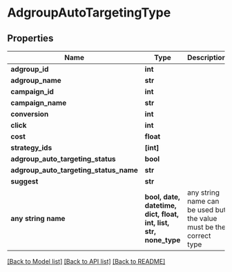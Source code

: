 # AdgroupAutoTargetingType


## Properties
Name | Type | Description | Notes
------------ | ------------- | ------------- | -------------
**adgroup_id** | **int** |  | [optional] 
**adgroup_name** | **str** |  | [optional] 
**campaign_id** | **int** |  | [optional] 
**campaign_name** | **str** |  | [optional] 
**conversion** | **int** |  | [optional] 
**click** | **int** |  | [optional] 
**cost** | **float** |  | [optional] 
**strategy_ids** | **[int]** |  | [optional] 
**adgroup_auto_targeting_status** | **bool** |  | [optional] 
**adgroup_auto_targeting_status_name** | **str** |  | [optional] 
**suggest** | **str** |  | [optional] 
**any string name** | **bool, date, datetime, dict, float, int, list, str, none_type** | any string name can be used but the value must be the correct type | [optional]

[[Back to Model list]](../README.md#documentation-for-models) [[Back to API list]](../README.md#documentation-for-api-endpoints) [[Back to README]](../README.md)



